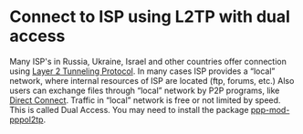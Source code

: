 # Connect to ISP using L2TP with dual access

Many ISP's in Russia, Ukraine, Israel and other countries offer connection using [Layer 2 Tunneling Protocol](https://en.wikipedia.org/wiki/Layer%202%20Tunneling%20Protocol "https://en.wikipedia.org/wiki/Layer 2 Tunneling Protocol"). In many cases ISP provides a “local” network, where internal resources of ISP are located (ftp, forums, etc.) Also users can exchange files through “local” network by P2P programs, like [Direct Connect](/docs/guide-user/services/dc/dc.overview "docs:guide-user:services:dc:dc.overview"). Traffic in “local” network is free or not limited by speed. This is called Dual Access. You may need to install the package [ppp-mod-pppol2tp](/packages/pkgdata/ppp-mod-pppol2tp "packages:pkgdata:ppp-mod-pppol2tp").
